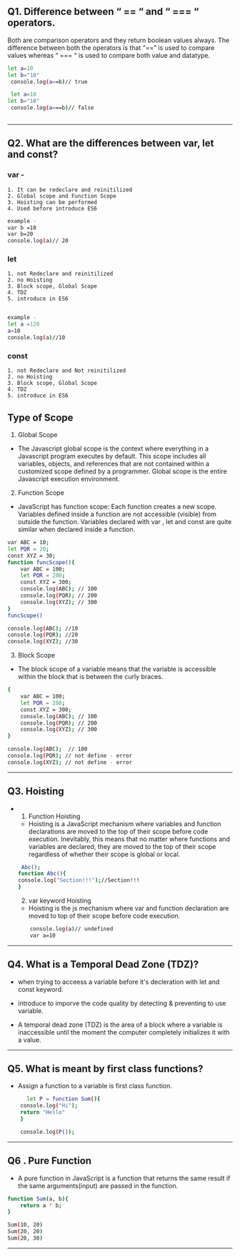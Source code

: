 ## Q1. Difference between “ == “ and “ === “ operators.

Both are comparison operators and they return boolean values always. The difference
between both the operators is that “==” is used to compare values whereas “ === “ is
used to compare both value and datatype.


```bash
let a=10
let b="10"
 console.log(a==b)// true

 let a=10
let b="10"
 console.log(a===b)// false
  
```
---
## Q2. What are the differences between var, let and const?

### var - 
    1. It can be redeclare and reinitilized
    2. Global scope and Function Scope
    3. Hoisting can be performed
    4. Used before introduce ES6
    
```bash
example - 
var b =10
var b=20
console.log(a)// 20

```
    
  
### let
    1. not Redeclare and reinitilized
    2. no Hoisting
    3. Block scope, Global Scope
    4. TDZ
    5. introduce in ES6
    
```bash

example - 
let a =120
a=10
console.log(a)//10
```
### const
    1. not Redeclare and Not reinitilized 
    2. no Hoisting
    3. Block scope, Global Scope
    4. TDZ
    5. introduce in ES6



## Type of Scope
1. Global Scope
- The Javascript global scope is the context where everything in a Javascript program executes by default. This scope includes all variables, objects, and references that are not contained within a customized scope defined by a programmer. Global scope is the entire Javascript execution environment.
2. Function Scope

- JavaScript has function scope: Each function creates a new scope. Variables defined inside a function are not accessible (visible) from outside the function. Variables declared with var , let and const are quite similar when declared inside a function.

```bash
var ABC = 10;
let PQR = 20;
const XYZ = 30;
function funcScope(){
    var ABC = 100;
    let PQR = 200;
    const XYZ = 300;
    console.log(ABC); // 100
    console.log(PQR); // 200
    console.log(XYZ); // 300
}
funcScope()

console.log(ABC); //10
console.log(PQR); //20
console.log(XYZ); //30
```

3. Block Scope
- The block scope of a variable means that the variable is accessible within the block that is between the curly braces.

```bash
{
    var ABC = 100;
    let PQR = 200;
    const XYZ = 300;
    console.log(ABC); // 100
    console.log(PQR); // 200
    console.log(XYZ); // 300
}

console.log(ABC);  // 100
console.log(PQR); // not define - error
console.log(XYZ); // not define - error

```
---
## Q3. Hoisting 
-  
    1. Function Hoisting
    - Hoisting is a JavaScript mechanism where variables and function declarations are moved to the top of their scope before code execution. Inevitably, this means that no matter where functions and variables are declared, they are moved to the top of their scope regardless of whether their scope is global or local.

    ```bash
     Abc();
    function Abc(){
    console.log("Section!!!");//Section!!!
    }  
    ```

    2. var keyword Hoisting
    - Hoisting is the js mechanism where var and function declaration are moved to top of their scope before code execution.

```bash
       console.log(a)// undefined
       var a=10
```
---
## Q4. What is a Temporal Dead Zone (TDZ)?
- 
     when trying to acceess a variable before it's decleration with let and const keyword.

- introduce to imporve the code quality by detecting & preventing to use variable.
- A temporal dead zone (TDZ) is the area of a block where a variable is inaccessible until the moment the computer completely initializes it with a value.
---
## Q5. What is meant by first class functions?
- Assign a function to a variable is first class function.

```bash
      let P = function Sum(){
    console.log("Hi");
    return "Hello"
    }

    console.log(P());
```
---
## Q6 . Pure Function 
- A pure function in JavaScript is a function that returns the same result if the same arguments(input) are passed in the function.
```bash
function Sum(a, b){
    return a * b;
}

Sum(10, 20)
Sum(20, 20)
Sum(20, 30)
```
---




